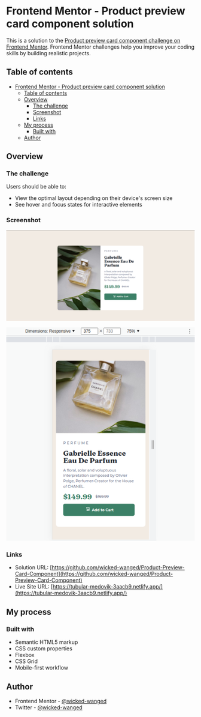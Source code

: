 # Frontend Mentor - Product preview card component solution

This is a solution to the [Product preview card component challenge on Frontend Mentor](https://www.frontendmentor.io/challenges/product-preview-card-component-GO7UmttRfa). Frontend Mentor challenges help you improve your coding skills by building realistic projects. 

## Table of contents

- [Frontend Mentor - Product preview card component solution](#frontend-mentor---product-preview-card-component-solution)
  - [Table of contents](#table-of-contents)
  - [Overview](#overview)
    - [The challenge](#the-challenge)
    - [Screenshot](#screenshot)
    - [Links](#links)
  - [My process](#my-process)
    - [Built with](#built-with)
  - [Author](#author)


## Overview

### The challenge

Users should be able to:

- View the optimal layout depending on their device's screen size
- See hover and focus states for interactive elements

### Screenshot

![Desktop Website Preview](./desktop-design-screenshot.png)

![Mobile Website Preview](./mobile-design-screenshot.png)

### Links

- Solution URL: [https://github.com/wicked-wanged/Product-Preview-Card-Component](https://github.com/wicked-wanged/Product-Preview-Card-Component)
- Live Site URL: [https://tubular-medovik-3aacb9.netlify.app/](https://tubular-medovik-3aacb9.netlify.app/)

## My process

### Built with

- Semantic HTML5 markup
- CSS custom properties
- Flexbox
- CSS Grid
- Mobile-first workflow


## Author

- Frontend Mentor - [@wicked-wanged](https://www.frontendmentor.io/profile/wicked-wanged)
- Twitter - [@wicked-wanged](https://www.twitter.com/wicked-wanged)

